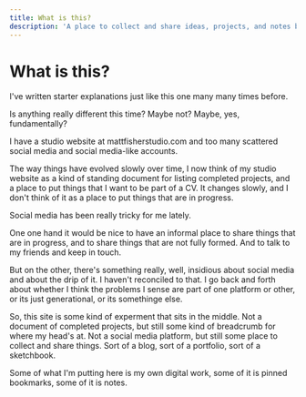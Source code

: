 ```yaml
---
title: What is this?
description: 'A place to collect and share ideas, projects, and notes between formal releases.'
---
```


# What is this?

I've written starter explanations just like this one many many times before. 

Is anything really different this time? Maybe not? Maybe, yes, fundamentally?

I have a studio website at mattfisherstudio.com and too many scattered social media and social media-like accounts. 

The way things have evolved slowly over time, I now think of my studio website as a kind of standing document for listing completed projects, and a place to put things that I want to be part of a CV. It changes slowly, and I don't think of it as a place to put things that are in progress.

Social media has been really tricky for me lately. 

One one hand it would be nice to have an informal place to share things that are in progress, and to share things that are not fully formed. And to talk to my friends and keep in touch. 

But on the other, there's something really, well, insidious about social media and about the drip of it. I haven't reconciled to that. I go back and forth about whether I think the problems I sense are part of one platform or other, or its just generational, or its somethinge else. 

So, this site is some kind of experment that sits in the middle. Not a document of completed projects, but still some kind of breadcrumb for where my head's at. Not a social media platform, but still some place to collect and share things. Sort of a blog, sort of a portfolio, sort of a sketchbook.

Some of what I'm putting here is my own digital work, some of it is pinned bookmarks, some of it is notes.

